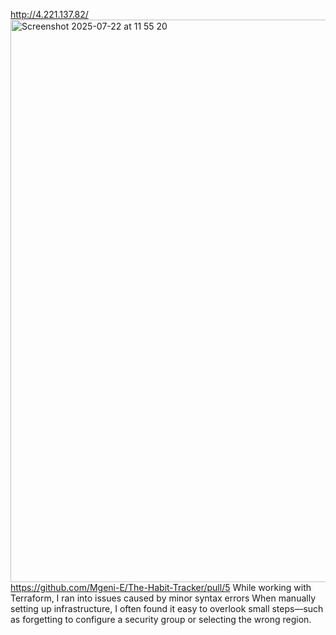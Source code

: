 http://4.221.137.82/
<img width="1440" height="900" alt="Screenshot 2025-07-22 at 11 55 20" src="https://github.com/user-attachments/assets/0b8702c5-ef9c-41e6-bee6-21c1f4cc2b78" />
https://github.com/Mgeni-E/The-Habit-Tracker/pull/5
While working with Terraform, I ran into issues caused by minor syntax errors 
When manually setting up infrastructure, I often found it easy to overlook small steps—such as forgetting to configure a security group or selecting the wrong region.
